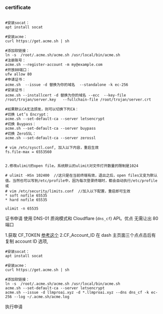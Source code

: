 

### certificate
```

#安装socat：
apt install socat

#安装acme：
curl https://get.acme.sh | sh

#添加软链接：
ln -s  /root/.acme.sh/acme.sh /usr/local/bin/acme.sh
#注册账号： 
acme.sh --register-account -m my@example.com
#开放80端口：
ufw allow 80
#申请证书： 
acme.sh  --issue -d 替换为你的域名  --standalone -k ec-256
#安装证书： 
acme.sh --installcert -d 替换为你的域名 --ecc  --key-file   /root/trojan/server.key   --fullchain-file /root/trojan/server.crt 

#如果默认CA无法颁发，则可以切换下列CA：
#切换 Let’s Encrypt：
acme.sh --set-default-ca --server letsencrypt
#切换 Buypass：
acme.sh --set-default-ca --server buypass
#切换 ZeroSSL：
acme.sh --set-default-ca --server zerossl
```





```
# vim /etc/sysctl.conf, 加入以下内容，重启生效
fs.file-max = 6553560

   
2.修改ulimit的open file，系统默认的ulimit对文件打开数量的限制是1024

# ulimit -HSn 102400  //这只是在当前终端有效，退出之后，open files又变为默认值。当然也可以写到/etc/profile中，因为每次登录终端时，都会自动执行/etc/profile
或
# vim /etc/security/limits.conf  //加入以下配置，重启即可生效
* soft nofile 65535 
* hard nofile 65535
```


```
ulimit -n 65535
```





证书申请
使用 DNS-01 质询模式和 Cloudflare (`dns_cf`) API。优点 无需让出 80 端口

1.获取 CF_TOKEN [参考这个](https://github.com/getsomecat/GetSomeCats/blob/Surge/acme.sh%E8%84%9A%E6%9C%AC%E4%BD%BF%E7%94%A8%E6%96%B0cloudflare%20api%E4%BB%A4%E7%89%8C%E7%94%B3%E8%AF%B7%E8%AF%81%E4%B9%A6.md)
2.CF_Account_ID 在 dash 主页面三个点点击后有 复制 account ID  选项, 

```
#安装socat：
apt install socat

#安装acme：
curl https://get.acme.sh | sh

#添加软链接：
ln -s  /root/.acme.sh/acme.sh /usr/local/bin/acme.sh
acme.sh --set-default-ca --server letsencrypt
acme.sh --issue -d llmproai.xyz -d *.llmproai.xyz --dns dns_cf -k ec-256 --log ~/.acme.sh/acme.log 
```

执行申请
